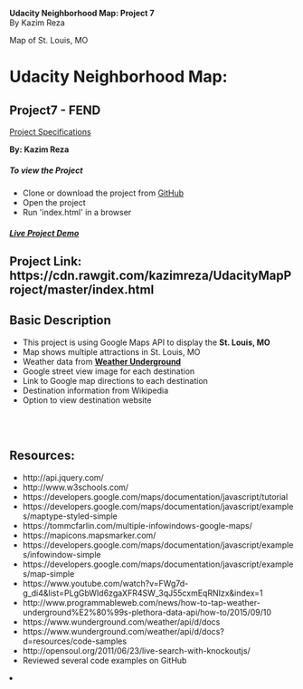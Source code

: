 <strong>Udacity Neighborhood Map: Project 7</strong><br/>
By Kazim Reza

 Map of St. Louis, MO

<h1><strong>Udacity Neighborhood Map: </strong></h1>
<h2>Project7 - FEND</h2>
<a href="https://review.udacity.com/#!/rubrics/17/view" target="_blank">Project Specifications</a>
<p><strong>By: Kazim Reza</strong></p>

<h5>To view the Project</h5>
<ul>
    <li>Clone or download the project from <a href = "https://github.com" target = "_blank"> GitHub </a></li>
    <li>Open the project</li>
    <li>Run 'index.html' in a browser</li>
</ul>

<a href="https://cdn.rawgit.com/kazimreza/UdacityMapProject/master/index.html" target="_blank"><h5><strong>Live Project Demo</strong></h5></a>

<h2>Project Link: https://cdn.rawgit.com/kazimreza/UdacityMapProject/master/index.html </h2>


<h2>Basic Description</h2>
<ul>
<li>This project is using Google Maps API to display the <strong>St. Louis, MO</strong></li>
<li>Map shows multiple attractions in St. Louis, MO</li>
<li>Weather data from <a href="https://www.wunderground.com/" target="_blank"><strong>Weather Underground</strong></a></li>
<li>Google street view image for each destination</li>
<li>Link to Google map directions to each destination</li>
<li>Destination information from Wikipedia</li>
<li>Option to view destination website</li>
</ul>
<br/>
<br/>

<h2>Resources:</h2>
<ul>
<li>http://api.jquery.com/</li>
<li>http://www.w3schools.com/</li>
<li>https://developers.google.com/maps/documentation/javascript/tutorial</li>
<li>https://developers.google.com/maps/documentation/javascript/examples/maptype-styled-simple</li>
<li>https://tommcfarlin.com/multiple-infowindows-google-maps/</li>
<li>https://mapicons.mapsmarker.com/</li>
<li>https://developers.google.com/maps/documentation/javascript/examples/infowindow-simple</li>
<li>https://developers.google.com/maps/documentation/javascript/examples/map-simple</li>
<li>https://www.youtube.com/watch?v=FWg7d-g_di4&list=PLgGbWId6zgaXFR4SW_3qJ55cxmEqRNIzx&index=1</li>
<li>http://www.programmableweb.com/news/how-to-tap-weather-underground%E2%80%99s-plethora-data-api/how-to/2015/09/10</li>
<li>https://www.wunderground.com/weather/api/d/docs</li>
<li>https://www.wunderground.com/weather/api/d/docs?d=resources/code-samples</li>

<li>http://opensoul.org/2011/06/23/live-search-with-knockoutjs/</li>
<li>Reviewed several code examples on GitHub</li>
</ul>






<li></li>
</ul>

